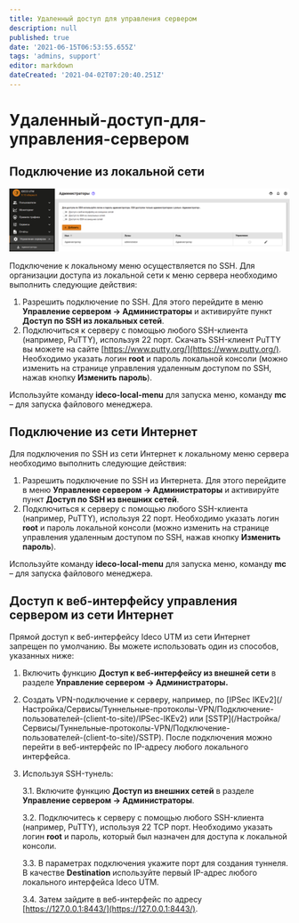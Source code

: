 ```yaml
---
title: Удаленный доступ для управления сервером
description: null
published: true
date: '2021-06-15T06:53:55.655Z'
tags: 'admins, support'
editor: markdown
dateCreated: '2021-04-02T07:20:40.251Z'
---
```


# Удаленный-доступ-для-управления-сервером

## Подключение из локальной сети

![admins.png](../../.gitbook/assets/admins.png)

Подключение к локальному меню осуществляется по SSH. Для организации доступа из локальной сети к меню сервера необходимо выполнить следующие действия:

1. Разрешить подключение по SSH. Для этого перейдите в меню **Управление сервером -&gt; Администраторы** и активируйте пункт **Доступ по SSH из локальных сетей**.
2. Подключиться к серверу с помощью любого SSH-клиента \(например, PuTTY\), используя 22 порт. Скачать SSH-клиент PuTTY вы можете на сайте [https://www.putty.org/](https://www.putty.org/). Необходимо указать логин **root** и пароль локальной консоли \(можно изменить на странице управления удаленным доступом по SSH, нажав кнопку **Изменить пароль**\).

Используйте команду **ideco-local-menu** для запуска меню, команду **mc** – для запуска файлового менеджера.

## Подключение из сети Интернет

Для подключения по SSH из сети Интернет к локальному меню сервера необходимо выполнить следующие действия:

1. Разрешить подключение по SSH из Интернета. Для этого перейдите в меню **Управление сервером -&gt; Администраторы** и активируйте пункт **Доступ по SSH из внешних сетей**.
2. Подключиться к серверу с помощью любого SSH-клиента \(например, PuTTY\), используя 22 порт. Необходимо указать логин **root** и пароль локальной консоли \(можно изменить на странице управления удаленным доступом по SSH, нажав кнопку **Изменить пароль**\).

Используйте команду **ideco-local-menu** для запуска меню, команду **mc** – для запуска файлового менеджера.

## Доступ к веб-интерфейсу управления сервером из сети Интернет

Прямой доступ к веб-интерфейсу Ideco UTM из сети Интернет запрещен по умолчанию. Вы можете использовать один из способов, указанных ниже:

1. Включить функцию **Доступ к веб-интерфейсу из внешней сети** в разделе **Управление сервером -&gt; Администраторы.**
2. Создать VPN-подключение к серверу, например, по \[IPSec IKEv2\]\(/Настройка/Сервисы/Туннельные-протоколы-VPN/Подключение-пользователей-\(client-to-site\)/IPSec-IKEv2\) или \[SSTP\]\(/Настройка/Сервисы/Туннельные-протоколы-VPN/Подключение-пользователей-\(client-to-site\)/SSTP\). После подключения можно перейти в веб-интерфейс по IP-адресу любого локального интерфейса.
3. Используя SSH-тунель:

    3.1. Включите функцию **Доступ из внешних сетей** в разделе **Управление сервером -&gt; Администраторы**.

    3.2. Подключитесь к серверу с помощью любого SSH-клиента \(например, PuTTY\), используя 22 TCP порт. Необходимо указать логин **root** и пароль, который был назначен для доступа к локальной консоли.

    3.3. В параметрах подключения укажите порт для создания туннеля. В качестве **Destination** используйте первый IP-адрес любого локального интерфейса Ideco UTM.

    3.4. Затем зайдите в веб-интерфейс по адресу [https://127.0.0.1:8443/](https://127.0.0.1:8443/).

